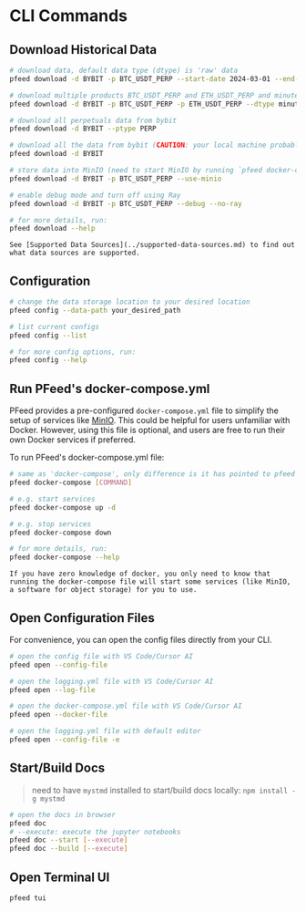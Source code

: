[MinIO]: https://min.io/

# CLI Commands

## Download Historical Data
```bash
# download data, default data type (dtype) is 'raw' data
pfeed download -d BYBIT -p BTC_USDT_PERP --start-date 2024-03-01 --end-date 2024-03-08

# download multiple products BTC_USDT_PERP and ETH_USDT_PERP and minute data
pfeed download -d BYBIT -p BTC_USDT_PERP -p ETH_USDT_PERP --dtype minute

# download all perpetuals data from bybit
pfeed download -d BYBIT --ptype PERP

# download all the data from bybit (CAUTION: your local machine probably won't have enough space for this!)
pfeed download -d BYBIT

# store data into MinIO (need to start MinIO by running `pfeed docker-compose up -d` first)
pfeed download -d BYBIT -p BTC_USDT_PERP --use-minio

# enable debug mode and turn off using Ray
pfeed download -d BYBIT -p BTC_USDT_PERP --debug --no-ray

# for more details, run:
pfeed download --help 
```

```{seealso}
See [Supported Data Sources](../supported-data-sources.md) to find out what data sources are supported.
```

## Configuration
```bash
# change the data storage location to your desired location
pfeed config --data-path your_desired_path

# list current configs
pfeed config --list

# for more config options, run:
pfeed config --help 
```

## Run PFeed's docker-compose.yml
PFeed provides a pre-configured `docker-compose.yml` file to simplify the setup of services like [MinIO]. This could be helpful for users unfamiliar with Docker. However, using this file is optional, and users are free to run their own Docker services if preferred.

To run PFeed's docker-compose.yml file:
```bash
# same as 'docker-compose', only difference is it has pointed to pfeed's docker-compose.yml file
pfeed docker-compose [COMMAND]

# e.g. start services
pfeed docker-compose up -d

# e.g. stop services
pfeed docker-compose down

# for more details, run:
pfeed docker-compose --help
```

```{tip}
If you have zero knowledge of docker, you only need to know that running the docker-compose file will start some services (like MinIO, a software for object storage) for you to use.
```

## Open Configuration Files
For convenience, you can open the config files directly from your CLI.
```bash
# open the config file with VS Code/Cursor AI
pfeed open --config-file

# open the logging.yml file with VS Code/Cursor AI
pfeed open --log-file

# open the docker-compose.yml file with VS Code/Cursor AI
pfeed open --docker-file

# open the logging.yml file with default editor
pfeed open --config-file -e
```

## Start/Build Docs
> need to have `mystmd` installed to start/build docs locally: `npm install -g mystmd`
```bash
# open the docs in browser
pfeed doc
# --execute: execute the jupyter notebooks
pfeed doc --start [--execute]
pfeed doc --build [--execute]
```

## Open Terminal UI
```bash
pfeed tui
```